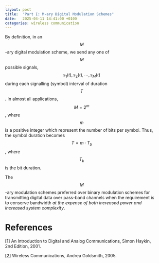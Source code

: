 ```yaml
---
layout: post
title:  "Part I: M-ary Digital Modulation Schemes"
date:   2025-04-11 14:41:00 +0100
categories: wireless communication
---
```

By definition, in an $$M$$-ary digital modulation scheme, we send any one of $$M$$ possible signals, $$s_1(t),s_2(t),\cdots,s_M(t)$$ during each signalling (symbol) interval of duration $$T$$. In almost all applications, $$M = 2^m$$, where $$m$$ is a positive integer which represent the number of bits per symbol. Thus, the symbol duration becomes $$ T = m\cdot T_b $$, where $$T_b$$ is the bit duration.

The $$M$$-ary modulation schemes preferred over binary modulation schemes for transmitting digital data  over pass-band channels when the requirement is to conserve bandwidth *at the expense of both increased power and increased system complexity*.

# References
[1] An Introduction to Digital and Analog Communications, Simon Haykin, 2nd Edition, 2001.

[2] Wireless Communications, Andrea Goldsmith, 2005.
